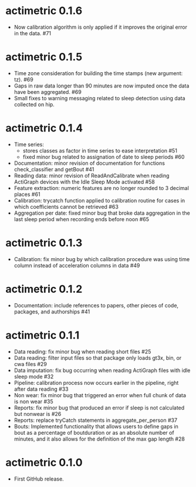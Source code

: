 # actimetric 0.1.6

* Now calibration algorithm is only applied if it improves the original error in the data. #71 

# actimetric 0.1.5

* Time zone consideration for building the time stamps (new argument: tz). #69
* Gaps in raw data longer than 90 minutes are now imputed once the data have been aggregated. #69
* Small fixes to warning messaging related to sleep detection using data collected on hip. 

# actimetric 0.1.4

* Time series: 
    - stores classes as factor in time series to ease interpretation #51
    - fixed minor bug related to assignation of date to sleep periods #60
* Documentation: minor revision of documentation for functions check_classifier and getBout #41
* Reading data: minor revision of ReadAndCalibrate when reading ActiGraph devices with the Idle Sleep Mode activated #58
* Feature extraction: numeric features are no longer rounded to 3 decimal places #61
* Calibration: trycatch function applied to calibration routine for cases in which coefficients cannot be retrieved #63
* Aggregation per date: fixed minor bug that broke data aggregation in the last sleep period when recording ends before noon #65

# actimetric 0.1.3

* Calibration: fix minor bug by which calibration procedure was using time column instead of acceleration columns in data #49

# actimetric 0.1.2

* Documentation: include references to papers, other pieces of code, packages, and authorships #41

# actimetric 0.1.1

* Data reading: fix minor bug when reading short files #25
* Data reading: filter input files so that package only loads gt3x, bin, or cwa files #29
* Data imputation: fix bug occurring when reading ActiGraph files with idle sleep mode #32
* Pipeline: calibration process now occurs earlier in the pipeline, right after data reading #33
* Non wear: fix minor bug that triggered an error when full chunk of data is non wear #35
* Reports: fix minor bug that produced an error if sleep is not calculated but nonwear is #26
* Reports: replace tryCatch statements in aggregate_per_person #37
* Bouts: Implemented functionality that allows users to define gaps in bout as a percentage of boutduration or as an absolute number of minutes, and it also allows for the definition of the max gap length #28

# actimetric 0.1.0

* First GitHub release.
